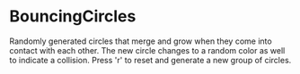 # BouncingCircles
Randomly generated circles that merge and grow when they come into contact with each other. The new circle changes to a random color as well to indicate a collision. Press 'r' to reset and generate a new group of circles.
